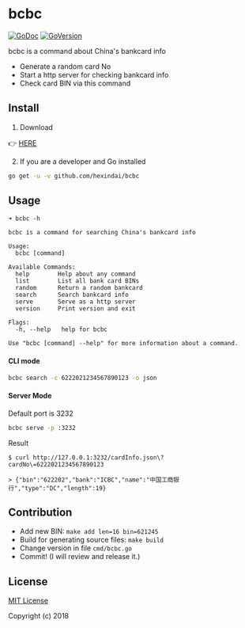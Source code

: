 bcbc
======

[![GoDoc](https://godoc.org/github.com/hexindai/bcbc/bank?status.svg)](https://godoc.org/github.com/hexindai/bcbc/bank)
[![GoVersion](https://img.shields.io/github/v/release/hexindai/bcbc)](https://github.com/hexindai/bcbc/releases)

bcbc is a command about China's bankcard info

* Generate a random card No
* Start a http server for checking bankcard info
* Check card BIN via this command

## Install

1. Download

:point_right: [HERE](https://github.com/hexindai/bcbc/releases)

2. If you are a developer and Go installed

```bash
go get -u -v github.com/hexindai/bcbc
```

## Usage

```
➜ bcbc -h

bcbc is a command for searching China's bankcard info

Usage:
  bcbc [command]

Available Commands:
  help        Help about any command
  list        List all bank card BINs
  random      Return a random bankcard
  search      Search bankcard info
  serve       Serve as a http server
  version     Print version and exit

Flags:
  -h, --help   help for bcbc

Use "bcbc [command] --help" for more information about a command.
```

#### CLI mode

```bash
bcbc search -c 6222021234567890123 -o json
```

#### Server Mode

Default port is 3232

```bash
bcbc serve -p :3232
```

Result

```
$ curl http://127.0.0.1:3232/cardInfo.json\?cardNo\=6222021234567890123

> {"bin":"622202","bank":"ICBC","name":"中国工商银行","type":"DC","length":19}
```

## Contribution

* Add new BIN: `make add len=16 bin=621245`
* Build for generating source files: `make build`
* Change version in file `cmd/bcbc.go`
* Commit! (I will review and release it.)

## License

[MIT License](LICENSE)

Copyright (c) 2018
